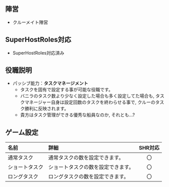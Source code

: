 ## 陣営
- クルーメイト陣営

## SuperHostRoles対応
- SuperHostRoles対応済み

## 役職説明
- パッシブ能力：**タスクマネージメント**
  - タスクを固有で設定する事が可能な役職です。
  - バニラのタスク数より少なく設定した場合も多く設定してた場合も, タスクマネージャー自身は設定回数のタスクを終わらせる事で, クルーのタスク勝利に反映されます。
  - 貴方はタスク管理ができる優秀な船員なのか, それとも...?

<!-- 
<details><summary>詳細仕様</summary><div>

</div></details>
-->

## ゲーム設定
| 名前 | 詳細 | SHR対応 |
| :-- | :-- | :--: |
| 通常タスク | 通常タスクの数を設定できます。 | 〇 |
| ショートタスク | ショートタスクの数を設定できます。 | 〇 |
| ロングタスク | ロングタスクの数を設定できます。 | 〇 |